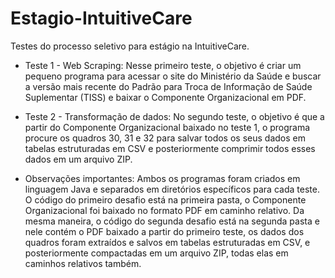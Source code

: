 # Estagio-IntuitiveCare

Testes do processo seletivo para estágio na IntuitiveCare.

- Teste 1 - Web Scraping: Nesse primeiro teste, o objetivo é criar um pequeno programa para acessar o site do Ministério da Saúde e buscar a versão mais recente do Padrão para Troca de Informação de Saúde Suplementar (TISS) e baixar o Componente Organizacional em PDF.

- Teste 2 - Transformação de dados: No segundo teste, o objetivo é que a partir do Componente Organizacional baixado no teste 1, o programa procure os quadros 30, 31 e 32 para salvar todos os seus dados em tabelas estruturadas em CSV e posteriormente comprimir todos esses dados em um arquivo ZIP.

- Observações importantes: Ambos os programas foram criados em linguagem Java e separados em diretórios específicos para cada teste. O código do primeiro desafio está na primeira pasta, o Componente Organizacional foi baixado no formato PDF em caminho relativo. Da mesma maneira, o código do segunda desafio está na segunda pasta e nele contém o PDF baixado a partir do primeiro teste, os dados dos quadros foram extraídos e salvos em tabelas estruturadas em CSV, e posteriormente compactadas em um arquivo ZIP, todas elas em caminhos relativos também. 


